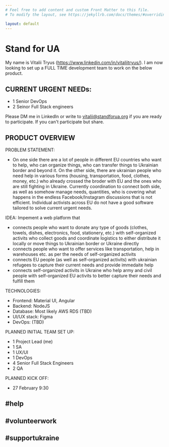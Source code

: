 ```yaml
---
# Feel free to add content and custom Front Matter to this file.
# To modify the layout, see https://jekyllrb.com/docs/themes/#overriding-theme-defaults

layout: default
---
```


# Stand for UA
My name is Vitalii Tryus (https://www.linkedin.com/in/vitaliitryus/). I am now looking to set up a FULL TIME development team to work on the below product.

CURRENT URGENT NEEDs:
----------------------
- 1 Senior DevOps
- 2 Seinor Full Stack engineers

Please DM me in LinkedIn or write to vitalii@standforua.org if you are ready to participate. 
If you can't participate but share.

PRODUCT OVERVIEW
----------------------
PROBLEM STATEMENT:
- On one side there are a lot of people in different EU countries who want to help, who can organize things, who can transfer things to Ukrainian border and beyond it. On the other side, there are ukrainian people who need help in various forms (housing, transportation, food, clothes, money, etc.) who already crossed the broder with EU and the ones who are still fighting in Ukraine. Currently coordination to connect both side, as well as somehow manage needs, quantities, who is covering what happens in the endless Facebook/Instagram discussions that is not efficient. Individual activists across EU do not have a good software tailored to solve current urgent needs.

IDEA:
Impement a web platform that
- connects people who want to donate any type of goods (clothes, towels, dishes, electronics, food, stationery, etc.) with self-organized activits who collect goods and coordinate logistics to either distribute it locally or move things to Ukrainian border or Ukraine directly
- connects people who want to offer services like transportation, help in warehouses etc. as per the needs of self-organized activits
- connects EU people (as well as self-organized activits) with ukrainian refugees to capture their current needs and provide immedaite help
- connects self-organized activits in Ukraine who help army and civil people with self-organized EU activits to better capture their needs and fulfill them

TECHNOLOGIES:
- Frontend: Material UI, Angular
- Backend: NodeJS
- Database: Most likely AWS RDS (TBD)
- UI/UX stack: Figma
- DevOps: (TBD)

PLANNED INITIAL TEAM SET UP:
- 1 Project Lead (me)
- 1 SA
- 1 UX/UI
- 1 DevOps
- 4 Senior Full Stack Engineers
- 2 QA

PLANNED KICK OFF:
- 27 February 9:30

#help
----------------------
#volunteerwork
----------------------
#supportukraine
----------------------
